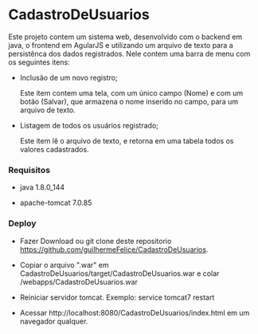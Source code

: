 # CadastroDeUsuarios

Este projeto contem um sistema web, desenvolvido com o backend em java, o frontend em AgularJS e utilizando um arquivo de texto para a persistênca dos dados registrados.
Nele contem uma barra de menu com os seguintes itens: 
* Inclusão de um novo registro;

  Este item contem uma tela, com um único campo (Nome) e com um botão (Salvar), que armazena o nome inserido no campo, para um arquivo de texto.
* Listagem de todos os usuários registrado;

  Este item lê o arquivo de texto, e retorna em uma tabela todos os valores cadastrados.

### Requisitos

* java 1.8.0\_144

* apache-tomcat 7.0.85


### Deploy

* Fazer Download ou git clone deste repositorio https://github.com/guilhermeFelice/CadastroDeUsuarios.

* Copiar o arquivo ".war" em CadastroDeUsuarios/target/CadastroDeUsuarios.war e colar <service-tomcat>/webapps/CadastroDeUsuarios.war

* Reiniciar servidor tomcat. Exemplo: service tomcat7 restart

* Acessar http://localhost:8080/CadastroDeUsuarios/index.html em um navegador qualquer.


